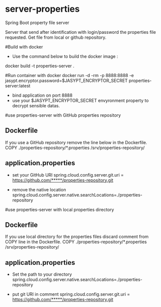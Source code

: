 # server-properties
Spring Boot property file server

Server that send after identification with login/password the properties file requested.
Get file from local or github repository. 

#Build with docker
- Use the command below to build the docker image :

docker build -t  properties-server .

#Run container with docker
docker run -d -rm -p 8888:8888 -e jasypt.encryptor.password=$JASYPT_ENCRYPTOR_SECRET properties-server:latest

- bind application on port 8888
- use your $JASYPT_ENCRYPTOR_SECRET envyronment property to decrypt sensible datas.

#use properties-server with GitHub properties repository
## Dockerfile
If you use a GitHub repository remove the line below in the Dockerfile.
COPY  ./properties-repository/*.properties /srv/properties-repository/

## application.properties
- set your GitHub URI 
spring.cloud.config.server.git.uri = https://github.com/*****/properties-repository.git

- remove the native location
spring.cloud.config.server.native.searchLocations=./properties-repository


#use properties-server with local properties directory
## Dockerfile
If you use local directory for the properties files discard comment from COPY line in the Dockerfile.
COPY  ./properties-repository/*.properties /srv/properties-repository/
 
## application.properties
- Set the path to your directory
spring.cloud.config.server.native.searchLocations=./properties-repository

- put git URI in comment
spring.cloud.config.server.git.uri = https://github.com/*****/properties-repository.git
 
 


